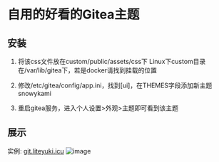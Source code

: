 # 自用的好看的Gitea主题

## 安装

1. 将该css文件放在custom/public/assets/css下
Linux下custom目录在/var/lib/gitea下，若是docker请找到挂载的位置

2. 修改/etc/gitea/config/app.ini，找到[ui]，在THEMES字段添加新主题snowykami
3. 重启gitea服务，进入个人设置>外观>主题即可看到该主题

## 展示
实例: [git.liteyuki.icu](https://git.liteyuki.icu)
![image](https://github.com/user-attachments/assets/7c33d333-d6be-498b-8492-888b560a8d97)
